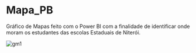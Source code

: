 # Mapa_PB
Gráfico de Mapas feito com o Power BI com a finalidade de identificar onde moram os estudantes das escolas Estaduais de Niterói.

![gm1](https://github.com/user-attachments/assets/eb5d2032-4a0f-4195-9d85-8afd3037ffa0)
